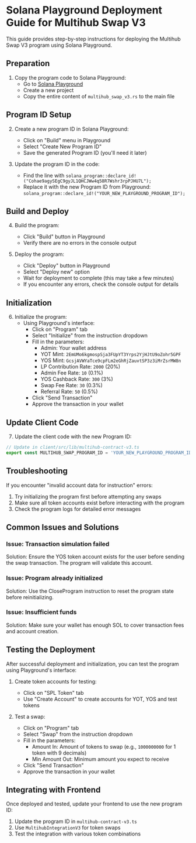 # Solana Playground Deployment Guide for Multihub Swap V3

This guide provides step-by-step instructions for deploying the Multihub Swap V3 program using Solana Playground.

## Preparation

1. Copy the program code to Solana Playground:
   - Go to [Solana Playground](https://beta.solpg.io/)
   - Create a new project
   - Copy the entire content of `multihub_swap_v3.rs` to the main file

## Program ID Setup

2. Create a new program ID in Solana Playground:
   - Click on "Build" menu in Playground
   - Select "Create New Program ID"
   - Save the generated Program ID (you'll need it later)

3. Update the program ID in the code:
   - Find the line with `solana_program::declare_id!("Cohae9agySEgC9gyJL1QHCJWw4q58R7Wshr3rpPJHU7L");`
   - Replace it with the new Program ID from Playground: `solana_program::declare_id!("YOUR_NEW_PLAYGROUND_PROGRAM_ID");`

## Build and Deploy

4. Build the program:
   - Click "Build" button in Playground
   - Verify there are no errors in the console output

5. Deploy the program:
   - Click "Deploy" button in Playground
   - Select "Deploy new" option
   - Wait for deployment to complete (this may take a few minutes)
   - If you encounter any errors, check the console output for details

## Initialization

6. Initialize the program:
   - Using Playground's interface:
     - Click on "Program" tab
     - Select "Initialize" from the instruction dropdown
     - Fill in the parameters:
       - Admin: Your wallet address
       - YOT Mint: `2EmUMo6kgmospSja3FUpYT3Yrps2YjHJtU9oZohr5GPF`
       - YOS Mint: `GcsjAVWYaTce9cpFLm2eGhRjZauvtSP3z3iMrZsrMW8n`
       - LP Contribution Rate: `2000` (20%)
       - Admin Fee Rate: `10` (0.1%)
       - YOS Cashback Rate: `300` (3%) 
       - Swap Fee Rate: `30` (0.3%)
       - Referral Rate: `50` (0.5%)
     - Click "Send Transaction"
     - Approve the transaction in your wallet

## Update Client Code

7. Update the client code with the new Program ID:

```typescript
// Update in client/src/lib/multihub-contract-v3.ts
export const MULTIHUB_SWAP_PROGRAM_ID = 'YOUR_NEW_PLAYGROUND_PROGRAM_ID';
```

## Troubleshooting

If you encounter "invalid account data for instruction" errors:
1. Try initializing the program first before attempting any swaps
2. Make sure all token accounts exist before interacting with the program
3. Check the program logs for detailed error messages

## Common Issues and Solutions

### Issue: Transaction simulation failed
Solution: Ensure the YOS token account exists for the user before sending the swap transaction. The program will validate this account.

### Issue: Program already initialized
Solution: Use the CloseProgram instruction to reset the program state before reinitializing.

### Issue: Insufficient funds
Solution: Make sure your wallet has enough SOL to cover transaction fees and account creation.

## Testing the Deployment

After successful deployment and initialization, you can test the program using Playground's interface:

1. Create token accounts for testing:
   - Click on "SPL Token" tab
   - Use "Create Account" to create accounts for YOT, YOS and test tokens

2. Test a swap:
   - Click on "Program" tab
   - Select "Swap" from the instruction dropdown
   - Fill in the parameters:
     - Amount In: Amount of tokens to swap (e.g., `1000000000` for 1 token with 9 decimals)
     - Min Amount Out: Minimum amount you expect to receive
   - Click "Send Transaction"
   - Approve the transaction in your wallet

## Integrating with Frontend

Once deployed and tested, update your frontend to use the new program ID:

1. Update the program ID in `multihub-contract-v3.ts` 
2. Use `MultihubIntegrationV3` for token swaps
3. Test the integration with various token combinations